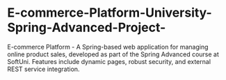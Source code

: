 # E-commerce-Platform-University-Spring-Advanced-Project-
E-commerce Platform - A Spring-based web application for managing online product sales, developed as part of the Spring Advanced course at SoftUni. Features include dynamic pages, robust security, and external REST service integration.
